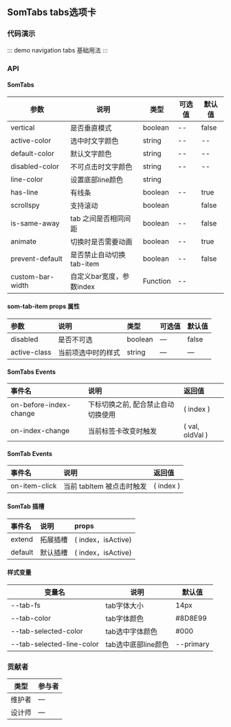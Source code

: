 ## SomTabs tabs选项卡

### 代码演示

::: demo navigation tabs
基础用法
:::

### API

#### SomTabs
| 参数             | 说明                      | 类型     | 可选值 | 默认值 |
| ---------------- | ------------------------- | -------- | ------ | ------ |
| vertical         | 是否垂直模式              | boolean  | --     | false  |
| active-color     | 选中时文字颜色            | string   | --     | --     |
| default-color    | 默认文字颜色              | string   | --     | --     |
| disabled-color   | 不可点击时文字颜色        | string   | --     | --     |
| line-color       | 设置底部line颜色          | string   |        |        |
| has-line         | 有线条                    | boolean  | --     | true   |
| scrollspy        | 支持滚动                  | boolean  |        | false  |
| is-same-away     | tab 之间是否相同间距      | boolean  | --     | false  |
| animate          | 切换时是否需要动画        | boolean  | --     | true   |
| prevent-default  | 是否禁止自动切换 tab-item | boolean  | --     | false  |
| custom-bar-width | 自定义bar宽度，参数index  | Function | --     |        |
#### som-tab-item props 属性
| 参数         | 说明               | 类型    | 可选值 | 默认值 |
| :----------- | :----------------- | :------ | :----- | :----- |
| disabled     | 是否不可选         | boolean | —      | false  |
| active-class | 当前项选中时的样式 | string  | —      | —      |

#### SomTabs Events
| 事件名                 | 说明                               | 返回值          |
| :--------------------- | :--------------------------------- | :-------------- |
| on-before-index-change | 下标切换之前, 配合禁止自动切换使用 | ( index )       |
| on-index-change        | 当前标签卡改变时触发               | ( val, oldVal ) |
#### SomTab Events

| 事件名        | 说明                      | 返回值    |
| :------------ | :------------------------ | :-------- |
| on-item-click | 当前 tabItem 被点击时触发 | ( index ) |

#### SomTab 插槽

| 事件名  | 说明     | props              |
| :------ | :------- | :----------------- |
| extend  | 拓展插槽 | ( index，isActive) |
| default | 默认插槽 | ( index，isActive) |

#### 样式变量

| 变量名                    | 说明                | 默认值    |
| ------------------------- | ------------------- | --------- |
| --tab-fs                  | tab字体大小         | 14px      |
| --tab-color               | tab字体颜色         | #8D8E99   |
| --tab-selected-color      | tab选中字体颜色     | #000      |
| --tab-selected-line-color | tab选中底部line颜色 | --primary |

### 贡献者
| 类型       | 参与者                          |
|---------- |--------------------------------  |
| 维护者 | — |
| 设计师 | — |
